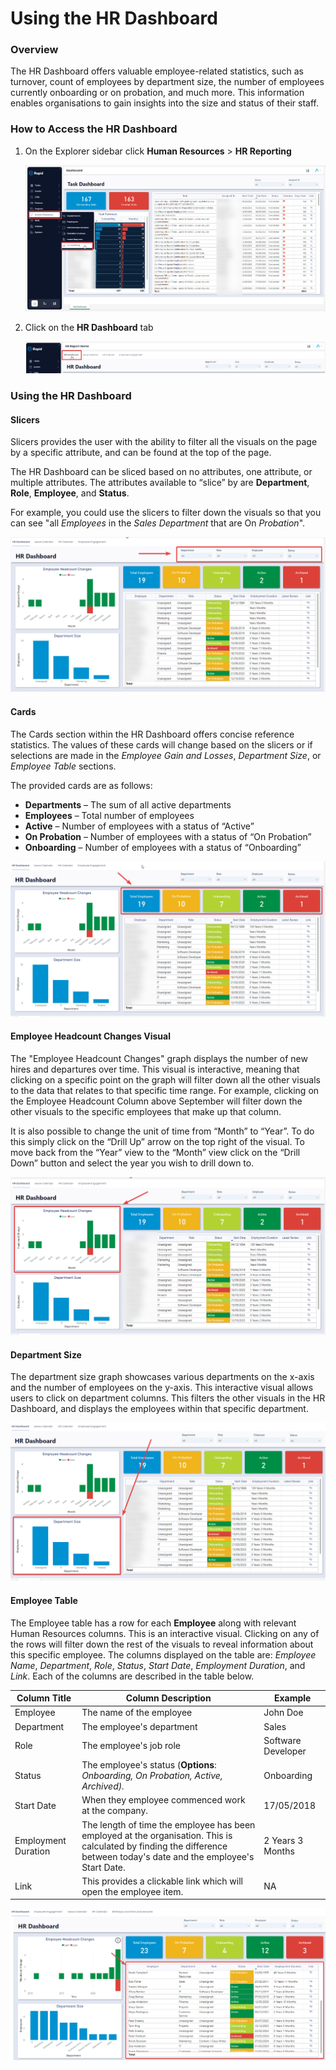 # Using the HR Dashboard

### Overview

The HR Dashboard offers valuable employee-related statistics, such as turnover, count of employees by department size, the number of employees currently onboarding or on probation, and much more. This information enables organisations to gain insights into the size and status of their staff.

### How to Access the HR Dashboard

1. On the Explorer sidebar click **Human Resources** > **HR Reporting** 

    ![Side bar navigate to HR report page](<Side bar navigate to HR report page.png>)

2. Click on the **HR Dashboard** tab  

    ![Tab strip navigate to HR dashboard](<Tab strip navigate to HR dashboard.png>)

### Using the HR Dashboard

#### Slicers

Slicers provides the user with the ability to filter all the visuals on the page by a specific attribute, and can be found at the top of the page.

The HR Dashboard can be sliced based on no attributes, one attribute, or multiple attributes. The attributes available to “slice” by are **Department**, **Role**, **Employee**, and **Status**.

For example, you could use the slicers to filter down the visuals so that you can see "all *Employees* in the *Sales Department* that are On *Probation*".

![HR dashboard slicers highlighted](<HR dashboard slicers highlighted.png>)

#### Cards

The Cards section within the HR Dashboard offers concise reference statistics. The values of these cards will change based on the slicers or if selections are made in the *Employee Gain and Losses*, *Department Size*, or *Employee Table* sections.

The provided cards are as follows:

- **Departments** – The sum of all active departments
- **Employees** – Total number of employees
- **Active** – Number of employees with a status of “Active”
- **On Probation** – Number of employees with a status of “On Probation”
- **Onboarding** – Number of employees with a status of “Onboarding”

![A screenshot of the HR dashboard with its cards highlighted](<HR dashboard cards highlighted.png>)

#### Employee Headcount Changes Visual

The "Employee Headcount Changes" graph displays the number of new hires and departures over time. This visual is interactive, meaning that clicking on a specific point on the graph will filter down all the other visuals to the data that relates to that specific time range. For example, clicking on the Employee Headcount Column above September will filter down the other visuals to the specific employees that make up that column.

It is also possible to change the unit of time from “Month” to “Year”. To do this simply click on the “Drill Up” arrow on the top right of the visual. To move back from the “Year” view to the “Month” view click on the “Drill Down” button and select the year you wish to drill down to.

![HR dashboard employee count graph highlighted](<HR dashboard employee count graph highlighted.png>)

#### Department Size

The department size graph showcases various departments on the x-axis and the number of employees on the y-axis. This interactive visual allows users to click on department columns. This filters the other visuals in the HR Dashboard, and displays the employees within that specific department.

![HR dashboard department size highlighted](<HR dashboard department size highlighted.png>)

#### Employee Table

The Employee table has a row for each **Employee** along with relevant Human Resources columns. This is an interactive visual. Clicking on any of the rows will filter down the rest of the visuals to reveal information about this specific employee.
The columns displayed on the table are: *Employee Name*, *Department*, *Role*, *Status*, *Start Date*, *Employment Duration*, and *Link*. Each of the columns are described in the table below.

| Column Title | Column Description | Example |
| --- | --- | --- |
| Employee | The name of the employee | John Doe |  
Department|The employee's department|Sales
Role|The employee's job role|Software Developer
Status|The employee's status (**Options**: *Onboarding, On Probation, Active, Archived).*|Onboarding
Start Date|When they employee commenced work at the company.|17/05/2018
Employment Duration|The length of time the employee has been employed at the organisation. This is calculated by finding the difference between today's date and the employee's Start Date.|2 Years 3 Months
Link|This provides a clickable link which will open the employee item.|NA

![The location of the HR table on the HR dashboard highlighted](<HR dashboard table location.png>)